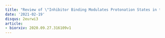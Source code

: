 ```yaml
---
title: "Review of \"Inhibitor Binding Modulates Protonation States in the Active Site of SARS-CoV-2 Main Protease\""
date: '2021-02-19'
disqus: 2eurwi3
article:
- biorxiv: 2020.09.27.316109v1
---
```

